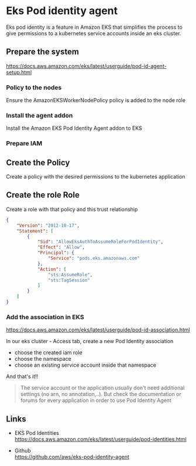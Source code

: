 # Eks Pod identity agent

Eks pod identity is a feature in Amazon EKS that simplifies the process to give permissions to a kubernetes service accounts inside an eks cluster.

## Prepare the system

<https://docs.aws.amazon.com/eks/latest/userguide/pod-id-agent-setup.html>

### Policy to the nodes

Ensure the AmazonEKSWorkerNodePolicy policy is added to the node role

### Install the agent addon

Install the Amazon EKS Pod Identity Agent addon to EKS

### Prepare IAM

## Create the Policy

Create a policy with the desired permissions to the kubernetes application

## Create the role Role

Create a role with that policy and this trust relationship

```json
{
    "Version": "2012-10-17",
    "Statement": [
        {
            "Sid": "AllowEksAuthToAssumeRoleForPodIdentity",
            "Effect": "Allow",
            "Principal": {
                "Service": "pods.eks.amazonaws.com"
            },
            "Action": [
                "sts:AssumeRole",
                "sts:TagSession"
            ]
        }
    ]
}
```

### Add the association in EKS

<https://docs.aws.amazon.com/eks/latest/userguide/pod-id-association.html>

In our eks cluster - Access tab, create a new Pod Identity association

- choose the created iam role
- choose the namespace
- choose an existing service account inside that namespace

And that's it!!

> The service account or the application usually don't need additional settings (no arn, no annotation,..). But check the documentation or forums for every application in order to use Pod Identity Agent

## Links

- EKS Pod Identities  
<https://docs.aws.amazon.com/eks/latest/userguide/pod-identities.html>

- Github  
<https://github.com/aws/eks-pod-identity-agent>
